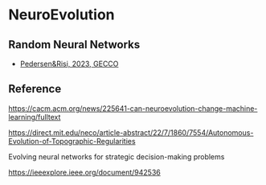 # NeuroEvolution

## Random Neural Networks

* [Pedersen&Risi, 2023, GECCO](https://dl.acm.org/doi/10.1145/3583131.3590460)


## Reference

https://cacm.acm.org/news/225641-can-neuroevolution-change-machine-learning/fulltext

https://direct.mit.edu/neco/article-abstract/22/7/1860/7554/Autonomous-Evolution-of-Topographic-Regularities

Evolving neural networks for strategic decision-making problems

https://ieeexplore.ieee.org/document/942536
